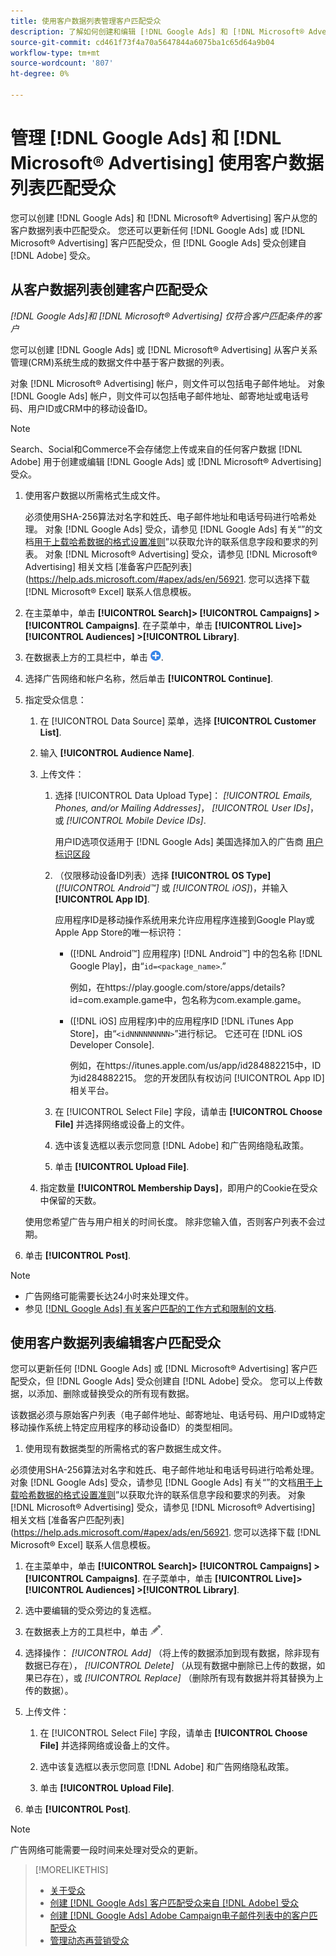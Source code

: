 ```yaml
---
title: 使用客户数据列表管理客户匹配受众
description: 了解如何创建和编辑 [!DNL Google Ads] 和 [!DNL Microsoft® Advertising] 客户从您的客户数据列表中匹配受众。
source-git-commit: cd461f73f4a70a5647844a6075ba1c65d64a9b04
workflow-type: tm+mt
source-wordcount: '807'
ht-degree: 0%

---
```


# 管理 [!DNL Google Ads] 和 [!DNL Microsoft® Advertising] 使用客户数据列表匹配受众

您可以创建 [!DNL Google Ads] 和 [!DNL Microsoft® Advertising] 客户从您的客户数据列表中匹配受众。 您还可以更新任何 [!DNL Google Ads] 或 [!DNL Microsoft® Advertising] 客户匹配受众，但 [!DNL Google Ads] 受众创建自 [!DNL Adobe] 受众。

## 从客户数据列表创建客户匹配受众

*[!DNL Google Ads]和 [!DNL Microsoft® Advertising] 仅符合客户匹配条件的客户*

您可以创建 [!DNL Google Ads] 或 [!DNL Microsoft® Advertising] 从客户关系管理(CRM)系统生成的数据文件中基于客户数据的列表。

对象 [!DNL Microsoft® Advertising] 帐户，则文件可以包括电子邮件地址。 对象 [!DNL Google Ads] 帐户，则文件可以包括电子邮件地址、邮寄地址或电话号码、用户ID或CRM中的移动设备ID。

>[!NOTE]
>
>Search、Social和Commerce不会存储您上传或来自的任何客户数据 [!DNL Adobe] 用于创建或编辑 [!DNL Google Ads] 或 [!DNL Microsoft® Advertising] 受众。

1. 使用客户数据以所需格式生成文件。

   必须使用SHA-256算法对名字和姓氏、电子邮件地址和电话号码进行哈希处理。 <!-- Our UI says all, but GGL docs say don't hash user IDs and device IDs. --> 对象 [!DNL Google Ads] 受众，请参见 [!DNL Google Ads] 有关“”的文档[用于上载哈希数据的格式设置准则](https://support.google.com/google-ads/answer/7476159)”以获取允许的联系信息字段和要求的列表。 对象 [!DNL Microsoft® Advertising] 受众，请参见 [!DNL Microsoft® Advertising] 相关文档 [准备客户匹配列表](https://help.ads.microsoft.com/#apex/ads/en/56921. 您可以选择下载 [!DNL Microsoft® Excel] 联系人信息模板。

1. 在主菜单中，单击 **[!UICONTROL Search]> [!UICONTROL Campaigns] >[!UICONTROL Campaigns]**. 在子菜单中，单击 **[!UICONTROL Live]> [!UICONTROL Audiences] >[!UICONTROL Library]**.

1. 在数据表上方的工具栏中，单击 ![创建](/help/search-social-commerce/assets/add.png "创建").

1. 选择广告网络和帐户名称，然后单击 **[!UICONTROL Continue]**.

1. 指定受众信息：

   1. 在 [!UICONTROL Data Source] 菜单，选择 **[!UICONTROL Customer List]**.

   1. 输入 **[!UICONTROL Audience Name]**.

   1. 上传文件：

      1. 选择 [!UICONTROL Data Upload Type]： *[!UICONTROL Emails, Phones, and/or Mailing Addresses]*， *[!UICONTROL User IDs]*，或 *[!UICONTROL Mobile Device IDs]*.

         用户ID选项仅适用于 [!DNL Google Ads] 美国选择加入的广告商 [用户标识区段](https://support.google.com/google-ads/answer/9199250)

      1. （仅限移动设备ID列表）选择 **[!UICONTROL OS Type]** (*[!UICONTROL Android™]* 或 *[!UICONTROL iOS]*)，并输入 **[!UICONTROL App ID]**.

         应用程序ID是移动操作系统用来允许应用程序连接到Google Play或Apple App Store的唯一标识符：

         * ([!DNL Android™] 应用程序) [!DNL Android™] 中的包名称 [!DNL Google Play]，由“`id=<package_name>`.”

            例如，在https://play.google.com/store/apps/details?id=com.example.game中，包名称为com.example.game。

         * ([!DNL iOS] 应用程序)中的应用程序ID [!DNL iTunes App Store]，由“`<idNNNNNNNNN>`”进行标记。 它还可在 [!DNL iOS Developer Console].

            例如，在https://itunes.apple.com/us/app/id284882215中，ID为id284882215。
         您的开发团队有权访问 [!UICONTROL App ID] 相关平台。

      1. 在 [!UICONTROL Select File] 字段，请单击 **[!UICONTROL Choose File]** 并选择网络或设备上的文件。

      1. 选中该复选框以表示您同意 [!DNL Adobe] 和广告网络隐私政策。

      1. 单击 **[!UICONTROL Upload File]**.
   1. 指定数量 **[!UICONTROL Membership Days]**，即用户的Cookie在受众中保留的天数。

   使用您希望广告与用户相关的时间长度。 除非您输入值，否则客户列表不会过期。

1. 单击 **[!UICONTROL Post]**.

>[!NOTE]
>
>* 广告网络可能需要长达24小时来处理文件。
>* 参见 [[!DNL Google Ads] 有关客户匹配的工作方式和限制的文档](https://support.google.com/displayvideo/answer/9539301).


## 使用客户数据列表编辑客户匹配受众

您可以更新任何 [!DNL Google Ads] 或 [!DNL Microsoft® Advertising] 客户匹配受众，但 [!DNL Google Ads] 受众创建自 [!DNL Adobe] 受众。 您可以上传数据，以添加、删除或替换受众的所有现有数据。

该数据必须与原始客户列表（电子邮件地址、邮寄地址、电话号码、用户ID或特定移动操作系统上特定应用程序的移动设备ID）的类型相同。

1. 使用现有数据类型的所需格式的客户数据生成文件。

必须使用SHA-256算法对名字和姓氏、电子邮件地址和电话号码进行哈希处理。 <!-- Our UI says all, but GGL docs say don't hash user IDs and device IDs. --> 对象 [!DNL Google Ads] 受众，请参见 [!DNL Google Ads] 有关“”的文档[用于上载哈希数据的格式设置准则](https://support.google.com/google-ads/answer/7476159)”以获取允许的联系信息字段和要求的列表。 对象 [!DNL Microsoft® Advertising] 受众，请参见 [!DNL Microsoft® Advertising] 相关文档 [准备客户匹配列表](https://help.ads.microsoft.com/#apex/ads/en/56921. 您可以选择下载 [!DNL Microsoft® Excel] 联系人信息模板。

1. 在主菜单中，单击 **[!UICONTROL Search]> [!UICONTROL Campaigns] >[!UICONTROL Campaigns]**. 在子菜单中，单击 **[!UICONTROL Live]> [!UICONTROL Audiences] >[!UICONTROL Library]**.

1. 选中要编辑的受众旁边的复选框。

1. 在数据表上方的工具栏中，单击 ![编辑](/help/search-social-commerce/assets/edit.png).

1. 选择操作： *[!UICONTROL Add]* （将上传的数据添加到现有数据，除非现有数据已存在）， *[!UICONTROL Delete]* （从现有数据中删除已上传的数据，如果已存在），或 *[!UICONTROL Replace]* （删除所有现有数据并将其替换为上传的数据）。

1. 上传文件：

   1. 在 [!UICONTROL Select File] 字段，请单击 **[!UICONTROL Choose File]** 并选择网络或设备上的文件。

   1. 选中该复选框以表示您同意 [!DNL Adobe] 和广告网络隐私政策。

   1. 单击 **[!UICONTROL Upload File]**.

1. 单击 **[!UICONTROL Post]**.

>[!NOTE]
>
>广告网络可能需要一段时间来处理对受众的更新。

>[!MORELIKETHIS]
>
>* [关于受众](audience-about.md)
>* [创建 [!DNL Google Ads] 客户匹配受众来自 [!DNL Adobe] 受众](google-audience-from-adobe-audience.md)
>* [创建 [!DNL Google Ads] Adobe Campaign电子邮件列表中的客户匹配受众](google-audience-from-campaign-email-list.md)
>* [管理动态再营销受众](audience-dynamic-remarketing-manage.md)


